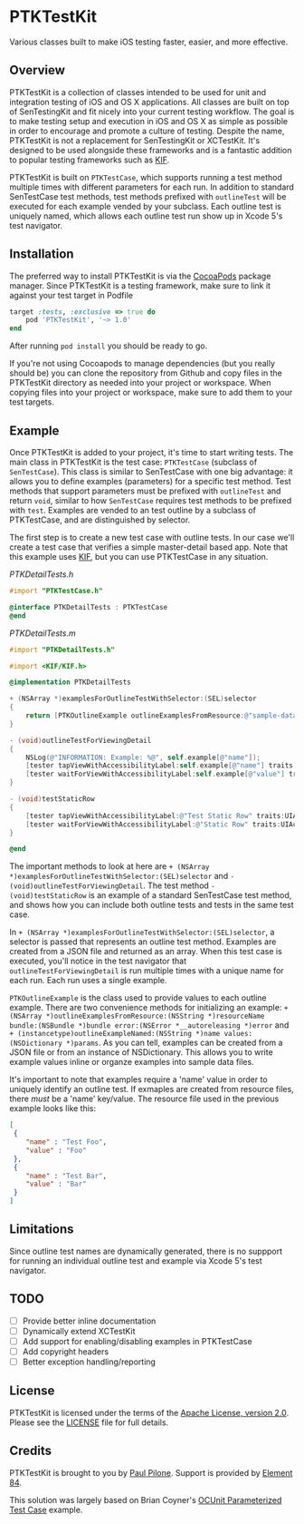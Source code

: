 # PTKTestKit

Various classes built to make iOS testing faster, easier, and more effective. 

## Overview

PTKTestKit is a collection of classes intended to be used for unit and integration testing of iOS and OS X applications. All classes are built on top of SenTestingKit and fit nicely
into your current testing workflow. The goal is to make testing setup and execution in iOS and OS X as simple as possible in order to encourage and promote a culture of testing. Despite
the name, PTKTestKit is not a replacement for SenTestingKit or XCTestKit. It's designed to be used alongside these frameworks and is a fantastic addition to popular testing
frameworks such as [KIF](https://github.com/kif-framework/KIF).

PTKTestKit is built on `PTKTestCase`, which supports running a test method multiple times with different parameters for each run. In addition to standard SenTestCase test methods, test methods
prefixed with `outlineTest` will be executed for each example vended by your subclass. Each outline test is uniquely named, which allows each outline test run show up in Xcode 5's test navigator.

## Installation

The preferred way to install PTKTestKit is via the [CocoaPods](http://cocoapods.org) package manager. Since PTKTestKit is a testing framework, make sure to link it against your test target in Podfile

``` ruby
target :tests, :exclusive => true do
    pod 'PTKTestKit', '~> 1.0'
end
```

After running `pod install` you should be ready to go.

If you're not using Cocoapods to manage dependencies (but you really should be) you can clone the repository from Github and copy files in the PTKTestKit directory as needed into your project or workspace. When copying files into your project or workspace, make sure to add them to your test targets.

## Example

Once PTKTestKit is added to your project, it's time to start writing tests. The main class in PTKTestKit is the test case: `PTKTestCase` (subclass of `SenTestCase`). This class is similar to
SenTestCase with one big advantage: it allows you to define examples (parameters) for a specific test method. Test methods that support parameters must be prefixed with `outlineTest` and return `void`,
similar to how `SenTestCase` requires test methods to be prefixed with `test`. Examples are vended to an test outline by a subclass of PTKTestCase, and are distinguished by selector.

The first step is to create a new test case with outline tests. In our case we'll create a test case that verifies a simple master-detail based app. Note that this example uses [KIF](https://github.com/kif-framework/KIF), but
you can use PTKTestCase in any situation.

<em>PTKDetailTests.h</em>

``` objective-c
#import "PTKTestCase.h"

@interface PTKDetailTests : PTKTestCase
@end
```

<em>PTKDetailTests.m</em>

``` objective-c
#import "PTKDetailTests.h"

#import <KIF/KIF.h>

@implementation PTKDetailTests

+ (NSArray *)examplesForOutlineTestWithSelector:(SEL)selector
{
    return [PTKOutlineExample outlineExamplesFromResource:@"sample-data" bundle:nil error:nil];
}

- (void)outlineTestForViewingDetail
{
    NSLog(@"INFORMATION: Example: %@", self.example[@"name"]);
    [tester tapViewWithAccessibilityLabel:self.example[@"name"] traits:UIAccessibilityTraitStaticText];
    [tester waitForViewWithAccessibilityLabel:self.example[@"value"] traits:UIAccessibilityTraitStaticText];
}

- (void)testStaticRow
{
    [tester tapViewWithAccessibilityLabel:@"Test Static Row" traits:UIAccessibilityTraitStaticText];
    [tester waitForViewWithAccessibilityLabel:@"Static Row" traits:UIAccessibilityTraitStaticText];
}

@end
```

The important methods to look at here are `+ (NSArray *)examplesForOutlineTestWithSelector:(SEL)selector` and `- (void)outlineTestForViewingDetail`. The test method
`- (void)testStaticRow` is an example of a standard SenTestCase test method, and shows how you can include both outline tests and tests in the same test case.

In `+ (NSArray *)examplesForOutlineTestWithSelector:(SEL)selector`, a selector is passed that represents an outline test method. Examples are created from a JSON file and returned as an array.
When this test case is executed, you'll notice in the test navigator that `outlineTestForViewingDetail` is run multiple times with a unique name for each run. Each run uses a single example.

`PTKOutlineExample` is the class used to provide values to each outline example. There are two convenience methods for 
initializing an example: `+ (NSArray *)outlineExamplesFromResource:(NSString *)resourceName bundle:(NSBundle *)bundle error:(NSError *__autoreleasing *)error`
and `+ (instancetype)outlineExampleNamed:(NSString *)name values:(NSDictionary *)params`. As you can tell, examples can be created from a JSON file or from an instance of
NSDictionary. This allows you to write example values inline or organze examples into sample data files.

It's important to note that examples require a 'name' value in order to uniquely identify an outline test. If exmaples are created from resource files, there <em>must</em> be a 'name' key/value. The resource
file used in the previous example looks like this:

``` json
[
 {
    "name" : "Test Foo",
    "value" : "Foo"
 },
 {
    "name" : "Test Bar",
    "value" : "Bar"
 }
]
```

## Limitations

Since outline test names are dynamically generated, there is no suppport for running an individual outline test and example via Xcode 5's test navigator.

## TODO

- [ ] Provide better inline documentation
- [ ] Dynamically extend XCTestKit
- [ ] Add support for enabling/disabling examples in PTKTestCase
- [ ] Add copyright headers
- [ ] Better exception handling/reporting

## License

PTKTestKit is licensed under the terms of the [Apache License, version 2.0](http://www.apache.org/licenses/LICENSE-2.0.html). Please see the [LICENSE](LICENSE) file for full details.

## Credits

PTKTestKit is brought to you by [Paul Pilone](http://twitter.com/paulpilone). Support is provided by [Element 84](http://www.element84.com).

This solution was largely based on Brian Coyner's [OCUnit Parameterized Test Case](http://briancoyner.github.io/blog/2011/09/12/ocunit-parameterized-test-case/) example.
